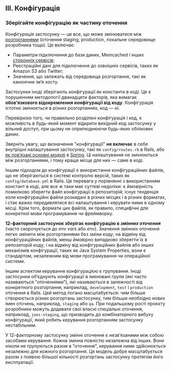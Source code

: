 ## III. Конфігурація
### Зберігайте конфігурацію як частину оточення

*Конфігурація* застосунку — це все, що може змінюватися між [розгортаннями](./codebase) (оточення staging, production, локальне середовище розробника тощо). Це включає:

* Параметри підключення до бази даних, Memcached і інших [сторонніх сервісів](./backing-services);
* Реєстраційні дані для підключення до зовнішніх сервісів, таких як Amazon S3 або Twitter;
* Значення, що залежать від середовища розгортання, такі як канонічне імʼя хосту.

Застосунки іноді зберігають конфігурації як константи в коді. Це є порушенням методології дванадцяти факторів, яка вимагає **обовʼязкового відокремлення конфігурації від коду**. Конфігурація істотно змінюється в різних розгортаннях, код — ні.

Перевіркою того, чи правильно розділені конфігурація і код, є можливість в будь-який момент відкрити вихідний код застосунку у вільний доступ, при цьому не оприлюднюючи будь-яких облікових даних.

Зверніть увагу, що визначення "конфігурації" **не включає** в себе внутрішні налаштування застосунку, такі як `сonfig/routes.rb` в Rails, або [як повʼязані основні модулі](http://docs.spring.io/spring/docs/current/spring-framework-reference/html/beans.html) в [Spring](http://spring.io/). Ці налаштування не змінюються між розгортаннями, і тому краще місце для них — саме в коді.

Іншим підходом до конфігурації є використання конфігураційних файлів, що не зберігаються в системі контролю версій, таких як `сonfig/database.yml` в Rails. Це перевага у порівнянні з використанням констант в коді, але все ж таки має суттєві недоліки: є ймовірність помилково зберегти файл конфігурації в репозиторій; існує тенденція коли конфігураційні файли розкидані в різних місцях і в різних форматах, і стає важко передивлятися всі налаштування і керувати ними в одному місці. Крім того, формати цих файлів, як правило, специфічні для конкретної мови програмування чи фреймворку.

**12-факторний застосунок зберігає конфігурацію в *змінних оточення*** (часто скорочується до *env vars* або *env*). Значення змінних оточення легко змінити між розгортаннями без зміни коду; на відміну від конфігураційних файлів, менш ймовірно випадково зберегти їх в репозиторій коду; і на відміну від конфігураційних файлів або інших механізмів конфігурації, таких як Java System Properties, вони є стандартом, незалежним від мови програмування чи операційної системи.

Іншим аспектом керування конфігурацією є групування. Іноді застосунки обʼєднують конфігурації в іменовані групи (які часто називаються "оточеннями"), які називаються в залежності від конкретного розгортання, наприклад, `development`, `test` і `production` оточення в Rails. Цей метод погано масштабується: чим більше створюється різних розгортань застосунку, тим більше необхідно нових імен оточень, наприклад, `staging` або `qa`. При подальшому рості проєкту розробники можуть додавати свої власні спеціальні оточення, наприклад, `joes-staging`, що призводить до комбінаторного вибуху конфігурації, який робить керування розгортанням застосунку нестабільним.

У 12-факторному застосунку змінні оточення є незвʼязаними між собою засобами керування. Кожна змінна повністю незалежна від інших. Вони ніколи не групуються разом в "оточення", керування ними здійснюється незалежно для кожного розгортання. Ця модель добре масштабується разом з появою більшої кількості розгортань застосунку протягом його експлуатації.
